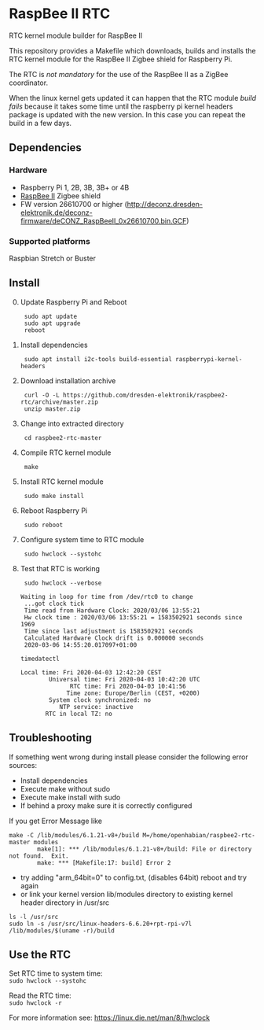 # RaspBee II RTC
RTC kernel module builder for RaspBee II

This repository provides a Makefile which downloads, builds and installs the RTC kernel module for the RaspBee II Zigbee shield for Raspberry Pi.

The RTC is *not mandatory* for the use of the RaspBee II as a ZigBee coordinator.

When the linux kernel gets updated it can happen that the RTC module *build fails* because it takes some time until the raspberry pi kernel headers package is updated with the new version.
In this case you can repeat the build in a few days.

## Dependencies
### Hardware
* Raspberry Pi 1, 2B, 3B, 3B+ or 4B
* [RaspBee II](https://phoscon.de/raspbee2) Zigbee shield
* FW version 26610700 or higher (http://deconz.dresden-elektronik.de/deconz-firmware/deCONZ_RaspBeeII_0x26610700.bin.GCF)

### Supported platforms
Raspbian Stretch or Buster

## Install

0. Update Raspberry Pi and Reboot
        
        sudo apt update
        sudo apt upgrade
        reboot

1. Install dependencies

        sudo apt install i2c-tools build-essential raspberrypi-kernel-headers

2. Download installation archive

        curl -O -L https://github.com/dresden-elektronik/raspbee2-rtc/archive/master.zip
        unzip master.zip

3. Change into extracted directory

        cd raspbee2-rtc-master

4. Compile RTC kernel module

        make

5. Install RTC kernel module

        sudo make install

6. Reboot Raspberry Pi

        sudo reboot

7. Configure system time to RTC module

        sudo hwclock --systohc

8. Test that RTC is working

        sudo hwclock --verbose


    <pre><code>Waiting in loop for time from /dev/rtc0 to change
    ...got clock tick
    Time read from Hardware Clock: 2020/03/06 13:55:21
    Hw clock time : 2020/03/06 13:55:21 = 1583502921 seconds since 1969
    Time since last adjustment is 1583502921 seconds
    Calculated Hardware Clock drift is 0.000000 seconds
    2020-03-06 14:55:20.017097+01:00</code></pre>
    
       timedatectl
       
    <pre><code>Local time: Fri 2020-04-03 12:42:20 CEST
           Universal time: Fri 2020-04-03 10:42:20 UTC
                 RTC time: Fri 2020-04-03 10:41:56
                Time zone: Europe/Berlin (CEST, +0200)
           System clock synchronized: no
              NTP service: inactive
          RTC in local TZ: no</code></pre>
          
## Troubleshooting
If something went wrong during install please consider the following error sources:

- Install dependencies
- Execute make without sudo
- Execute make install with sudo
- If behind a proxy make sure it is correctly configured

If you get Error Message like
<pre><code>make -C /lib/modules/6.1.21-v8+/build M=/home/openhabian/raspbee2-rtc-master modules
        make[1]: *** /lib/modules/6.1.21-v8+/build: File or directory not found.  Exit.
        make: *** [Makefile:17: build] Error 2</code></pre>

- try adding "arm_64bit=0" to config.txt, (disables 64bit) reboot and try again
- or link your kernel version lib/modules directory to existing kernel header directory in /usr/src
  
<pre><code>ls -l /usr/src
sudo ln -s /usr/src/linux-headers-6.6.20+rpt-rpi-v7l /lib/modules/$(uname -r)/build</code></pre>
 
 ## Use the RTC
 Set RTC time to system time:
 \
   <code>sudo hwclock --systohc</code>

 Read the RTC time:
 \
   <code>sudo hwclock -r</code>


 For more information see: https://linux.die.net/man/8/hwclock

